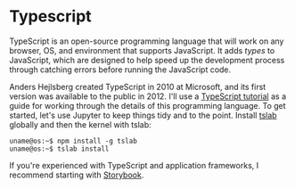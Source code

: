 # Typescript 

TypeScript is an open-source programming language that will work on any browser, OS, and environment that supports JavaScript. It adds *types* to JavaScript, which are designed to help speed up the development process through catching errors before running the JavaScript code. 

Anders Hejlsberg created TypeScript in 2010 at Microsoft, and its first version was available to the public in 2012. I'll use a [TypeScript tutorial](https://www.typescripttutorial.net/) as a guide for working through the details of this programming language. To get started, let's use Jupyter to keep things tidy and to the point. Install [tslab](https://www.npmjs.com/package/tslab) globally and then the kernel with tslab:

```console
uname@os:~$ npm install -g tslab
uname@os:~$ tslab install
```
If you're experienced with TypeScript and application frameworks, I recommend starting with [Storybook](https://storybook.js.org/docs/get-started/react-vite).
